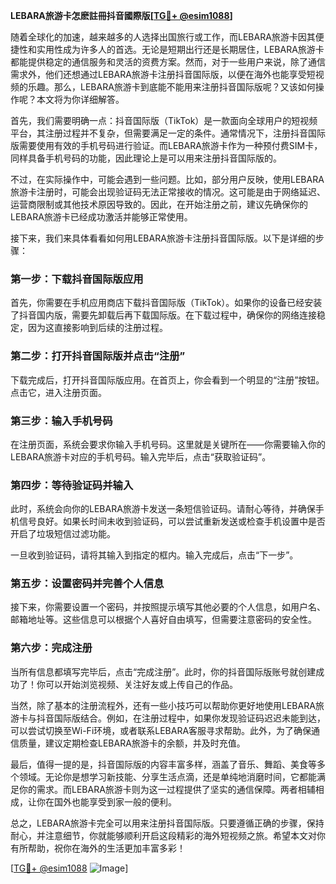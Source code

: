 **LEBARA旅游卡怎麽註冊抖音國際版[[TG💪+ @esim1088](https://t.me/s/esim1088)]**

随着全球化的加速，越来越多的人选择出国旅行或工作，而LEBARA旅游卡因其便捷性和实用性成为许多人的首选。无论是短期出行还是长期居住，LEBARA旅游卡都能提供稳定的通信服务和灵活的资费方案。然而，对于一些用户来说，除了通信需求外，他们还想通过LEBARA旅游卡注册抖音国际版，以便在海外也能享受短视频的乐趣。那么，LEBARA旅游卡到底能不能用来注册抖音国际版呢？又该如何操作呢？本文将为你详细解答。

首先，我们需要明确一点：抖音国际版（TikTok）是一款面向全球用户的短视频平台，其注册过程并不复杂，但需要满足一定的条件。通常情况下，注册抖音国际版需要使用有效的手机号码进行验证。而LEBARA旅游卡作为一种预付费SIM卡，同样具备手机号码的功能，因此理论上是可以用来注册抖音国际版的。

不过，在实际操作中，可能会遇到一些问题。比如，部分用户反映，使用LEBARA旅游卡注册时，可能会出现验证码无法正常接收的情况。这可能是由于网络延迟、运营商限制或其他技术原因导致的。因此，在开始注册之前，建议先确保你的LEBARA旅游卡已经成功激活并能够正常使用。

接下来，我们来具体看看如何用LEBARA旅游卡注册抖音国际版。以下是详细的步骤：

### 第一步：下载抖音国际版应用

首先，你需要在手机应用商店下载抖音国际版（TikTok）。如果你的设备已经安装了抖音国内版，需要先卸载后再下载国际版。在下载过程中，确保你的网络连接稳定，因为这直接影响到后续的注册过程。

### 第二步：打开抖音国际版并点击“注册”

下载完成后，打开抖音国际版应用。在首页上，你会看到一个明显的“注册”按钮。点击它，进入注册页面。

### 第三步：输入手机号码

在注册页面，系统会要求你输入手机号码。这里就是关键所在——你需要输入你的LEBARA旅游卡对应的手机号码。输入完毕后，点击“获取验证码”。

### 第四步：等待验证码并输入

此时，系统会向你的LEBARA旅游卡发送一条短信验证码。请耐心等待，并确保手机信号良好。如果长时间未收到验证码，可以尝试重新发送或检查手机设置中是否开启了垃圾短信过滤功能。

一旦收到验证码，请将其输入到指定的框内。输入完成后，点击“下一步”。

### 第五步：设置密码并完善个人信息

接下来，你需要设置一个密码，并按照提示填写其他必要的个人信息，如用户名、邮箱地址等。这些信息可以根据个人喜好自由填写，但需要注意密码的安全性。

### 第六步：完成注册

当所有信息都填写完毕后，点击“完成注册”。此时，你的抖音国际版账号就创建成功了！你可以开始浏览视频、关注好友或上传自己的作品。

当然，除了基本的注册流程外，还有一些小技巧可以帮助你更好地使用LEBARA旅游卡与抖音国际版结合。例如，在注册过程中，如果你发现验证码迟迟未能到达，可以尝试切换至Wi-Fi环境，或者联系LEBARA客服寻求帮助。此外，为了确保通信质量，建议定期检查LEBARA旅游卡的余额，并及时充值。

最后，值得一提的是，抖音国际版的内容丰富多样，涵盖了音乐、舞蹈、美食等多个领域。无论你是想学习新技能、分享生活点滴，还是单纯地消磨时间，它都能满足你的需求。而LEBARA旅游卡则为这一过程提供了坚实的通信保障。两者相辅相成，让你在国外也能享受到家一般的便利。

总之，LEBARA旅游卡完全可以用来注册抖音国际版。只要遵循正确的步骤，保持耐心，并注意细节，你就能够顺利开启这段精彩的海外短视频之旅。希望本文对你有所帮助，祝你在海外的生活更加丰富多彩！

[[TG💪+ @esim1088](https://t.me/s/esim1088) ![Image](https://i.postimg.cc/4NQfJmqS/Snipaste-2025-05-13-00-14-12.png)]